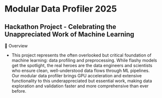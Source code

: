 # Modular Data Profiler 2025
## Hackathon Project - Celebrating the Unappreciated Work of Machine Learning
🚀 Overview
- This project represents the often overlooked but critical foundation of machine learning: data profiling and preprocessing. While flashy models get the spotlight, the real heroes are the data engineers and scientists who ensure clean, well-understood data flows through ML pipelines.
Our modular data profiler brings GPU acceleration and extensive functionality to this underappreciated but essential work, making data exploration and validation faster and more comprehensive than ever before.
